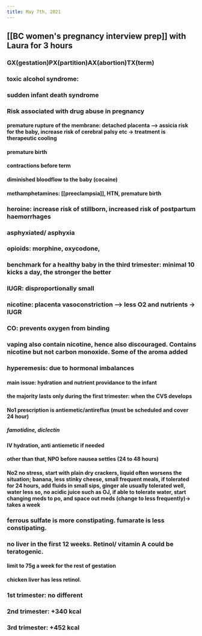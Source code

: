 ```yaml
---
title: May 7th, 2021
---
```


## [[BC women's pregnancy interview prep]] with Laura for 3 hours
### GX(gestation)PX(partition)AX(abortion)TX(term)
### toxic alcohol syndrome:
### sudden infant death syndrome
### Risk associated with drug abuse in pregnancy
#### premature rupture of the membrane: detached placenta --> assicia risk for the baby, increase risk of cerebral palsy etc  -> treatment is therapeutic cooling
#### premature birth
#### contractions before term
#### diminished bloodflow to the baby (cocaine)
#### methamphetamines: [[preeclampsia]], HTN, premature birth
### heroine: increase risk of stillborn, increased risk of postpartum haemorrhages
### asphyxiated/ asphyxia
### opioids: morphine, oxycodone,
### benchmark for a healthy baby in the third trimester: minimal 10 kicks a day, the stronger the better
### IUGR: disproportionally small
### nicotine: placenta vasoconstriction --> less O2 and nutrients -> IUGR
### CO: prevents oxygen from binding
### vaping also contain nicotine, hence also discouraged. Contains nicotine but not carbon monoxide. Some of the aroma added
### hyperemesis: due to hormonal imbalances
#### main issue: hydration and nutrient providance to the infant
#### the majority lasts only during the first trimester: when the CVS develops
#### No1 prescription is antiemetic/antireflux (must be scheduled and cover 24 hour)
##### famotidine, diclectin
#### IV hydration, anti antiemetic if needed
#### other than that, NPO before nausea settles (24 to 48 hours)
#### No2 no stress, start with plain dry crackers, liquid often worsens the situation; banana, less stinky cheese, small frequent meals, if tolerated for 24 hours, add fluids in small sips, ginger ale usually tolerated well, water less so, no acidic juice such as OJ, if able to tolerate water, start changing meds to po, and space out meds (change to less frequently)-> takes a week
### ferrous sulfate is more constipating. fumarate is less constipating.
### no liver in the first 12 weeks. Retinol/ vitamin A could be teratogenic.
#### limit to 75g a week for the rest of gestation
#### chicken liver has less retinol.
### 1st trimester: no different
### 2nd trimester: +340 kcal
### 3rd trimester: +452 kcal
##
